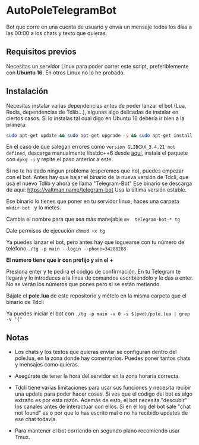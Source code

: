 # AutoPoleTelegramBot
Bot que corre en una cuenta de usuario y envía un mensaje todos los días a las 00:00 a los chats y texto que quieras.


## Requisitos previos

Necesitas un servidor Linux para poder correr este script, preferiblemente con **Ubuntu 16**. En otros Linux no lo he probado.

## Instalación

Necesitas instalar varias dependencias antes de poder lanzar el bot (Lua, Redis, dependencias de Tdlib...), algunas algo delicadas de instalar en ciertos casos. Si lo instalas tal cual digo en Ubuntu 16 debería ir bien a la primera:

```bash
sudo apt-get update && sudo apt-get upgrade -y && sudo apt-get install git redis-server lua5.2 liblua5.2-dev lua-lgi libnotify-dev unzip tmux -y && add-apt-repository ppa:ubuntu-toolchain-r/test && sudo apt-get update && apt-get upgrade && sudo apt-get install libconfig++9v5 libstdc++6 && sudo apt autoremove
```                   
                      

En el caso de que salegan errores como `version GLIBCXX_3.4.21 not defined`, descarga manualmente libstdc++6 desde [aquí](https://packages.ubuntu.com/xenial/libstdc++6), instala el paquete con `dpkg -i` y repite el paso anterior a este.


Si no te ha dado ningun problema (esperemos que no), puedes empezar con el bot.
Antes hay que bajar el binario de la nueva versión de Tdcli, que usa el nuevo Tdlib y ahora se llama "Telegram-Bot"
Ese binario se descarga de aquí: https://valtman.name/telegram-bot
Usa la última versión estable.


Ese binario lo tienes que poner en tu servidor linux, haces una carpeta ```mkdir bot ``` y lo metes.

Cambia el nombre para que sea más manejable ```mv  telegram-bot-* tg ```

Dale permisos de ejecución ```chmod +x tg ```

Ya puedes lanzar el bot, pero antes hay que loguearse con tu número de teléfono ```./tg -p main --login --phone=34288288```

__El número tiene que ir con prefijo y sin el +__


Presiona enter y te pedirá el código de confirmación. En tu Telegram te llegará y lo introduces a la línea de comandos escribiéndolo y le das a enter. No se verán los números que pones pero si se están metiendo.

Bájate el **pole.lua** de este repositorio y mételo en la misma carpeta que el binario de Tdcli


Ya puedes iniciar el bot con ```./tg -p main -v 0 -s $(pwd)/pole.lua | grep -v "{"```



## Notas

- Los chats y los textos que quieras enviar se configuran dentro del pole.lua, en la zona donde hay comentarios. Puedes poner tantos chats y mensajes como quieras.

- Asegúrate de tener la hora del servidor en la zona horaria correcta.

- Tdcli tiene varias limitaciones para usar sus funciones y necesita recibir una update para poder hacer cosas. Si ves que el código del bot es algo extraño es por esta razón. Además de esto, el bot necesita "descubir" los canales antes de interactuar con ellos. Si en el log del bot sale "chat not found" es o por que lo has escrito mal o no ha recibido updates de ese chat todavía.

- Para mantener el bot corriendo en segundo plano recomiendo usar Tmux.

